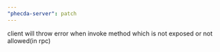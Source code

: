 ```yaml
---
"phecda-server": patch
---
```


client will throw error when invoke method which is not exposed or not allowed(in rpc)
